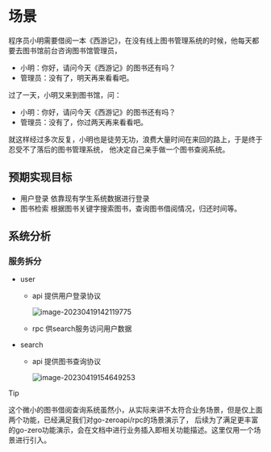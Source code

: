 # 场景
程序员小明需要借阅一本《西游记》，在没有线上图书管理系统的时候，他每天都要去图书馆前台咨询图书馆管理员，
* 小明：你好，请问今天《西游记》的图书还有吗？
* 管理员：没有了，明天再来看看吧。

过了一天，小明又来到图书馆，问：
* 小明：你好，请问今天《西游记》的图书还有吗？
* 管理员：没有了，你过两天再来看看吧。

就这样经过多次反复，小明也是徒劳无功，浪费大量时间在来回的路上，于是终于忍受不了落后的图书管理系统，
他决定自己亲手做一个图书查阅系统。

## 预期实现目标
* 用户登录
  依靠现有学生系统数据进行登录
* 图书检索
  根据图书关键字搜索图书，查询图书借阅情况，归还时间等。

## 系统分析
### 服务拆分
* user
    * api 提供用户登录协议
    
      ![image-20230419142119775](/Users/liuxian/Pictures/typora图片/image-20230419142119775.png)
    
    * rpc 供search服务访问用户数据
    
* search
    * api 提供图书查询协议
    
      ![image-20230419154649253](/Users/liuxian/Pictures/typora图片/image-20230419154649253.png)

> [!TIP]
> 这个微小的图书借阅查询系统虽然小，从实际来讲不太符合业务场景，但是仅上面两个功能，已经满足我们对go-zeroapi/rpc的场景演示了，
> 后续为了满足更丰富的go-zero功能演示，会在文档中进行业务插入即相关功能描述。这里仅用一个场景进行引入。